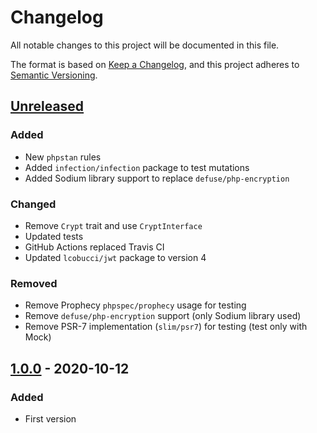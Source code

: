 # Changelog
All notable changes to this project will be documented in this file.

The format is based on [Keep a Changelog](https://keepachangelog.com/en/1.0.0/),
and this project adheres to [Semantic Versioning](https://semver.org/spec/v2.0.0.html).

## [Unreleased]
### Added
- New `phpstan` rules
- Added `infection/infection` package to test mutations
- Added Sodium library support to replace `defuse/php-encryption`

### Changed
- Remove `Crypt` trait and use `CryptInterface`
- Updated tests
- GitHub Actions replaced Travis CI
- Updated `lcobucci/jwt` package to version 4

### Removed
- Remove Prophecy `phpspec/prophecy` usage for testing
- Remove `defuse/php-encryption` support (only Sodium library used)
- Remove PSR-7 implementation (`slim/psr7`) for testing (test only with Mock)

## [1.0.0] - 2020-10-12
### Added
- First version

[Unreleased]: https://github.com/t0mmy742/token-api/compare/1.0.0...HEAD
[1.0.0]: https://github.com/t0mmy742/token-api/releases/tag/1.0.0